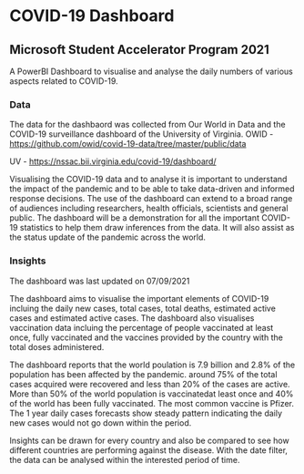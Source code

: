 # COVID-19 Dashboard

## Microsoft Student Accelerator Program 2021

A PowerBI Dashboard to visualise and analyse the daily numbers of various aspects related to COVID-19.

### Data

The data for the dashbaord was collected from Our World in Data and the COVID-19 surveillance dashboard of the University of Virginia. 
OWID - https://github.com/owid/covid-19-data/tree/master/public/data

UV - https://nssac.bii.virginia.edu/covid-19/dashboard/

Visualising the COVID-19 data and to analyse it is important to understand the impact of the pandemic and to be able to take data-driven and informed response decisions. The use of the dashboard can extend to a broad range of audiences including researchers, health officials, scientists and general public. The dashboard will be a demonstration for all the important COVID-19 statistics to help them draw inferences from the data. It will also assist as the status update of the pandemic across the world. 


### Insights

The dashboard was last updated on 07/09/2021

The dashboard aims to visualise the important elements of COVID-19 incluing the daily new cases, total cases, total deaths, estimated active cases and estimated active cases. The dashboard also visualises vaccination data incluing the percentage of people vaccinated at least once, fully vaccinated and the vaccines provided by the country with the total doses administered. 

The dashboard reports that the world poulation is 7.9 billion and 2.8% of the population has been affected by the pandemic. around 75% of the total cases acquired were recovered and less than 20% of the cases are active. More than 50% of the world population is vaccinatedat least once and 40% of the world has been fully vaccinated. The most common vaccine is Pfizer. The 1 year daily cases forecasts show steady pattern indicating the daily new cases would not go down within the period. 

Insights can be drawn for every country and also be compared to see how different countries are performing against the disease. With the date filter, the data can be analysed within the interested period of time. 

